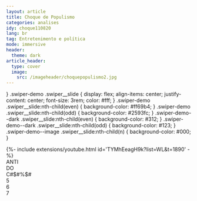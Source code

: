 ```yaml
---
layout: article
title: Choque de Populismo
categories: analises
idy: choque110820
lang: br
tag: Entretenimento e política
mode: immersive
header:
  theme: dark
article_header:
  type: cover
  image:
    src: /imageheader/choquepopulismo2.jpg
---
```



<!--

<div style='text-align:justify'>

<h5> Donaldinho do USÁ e BolsonaRenan: Porque Choque de Cultura é uma aula sobre o sucesso dos maiores nomes da "representação alternativa" populista </h5>

Falar que por mais que Donald Trump tenha perdido as eleição e isso tenha um impacto, a aura populista continuará rondando o mundo (e incluir esse link https://brasil.elpais.com/internacional/2020-11-22/derrota-de-trump-abala-o-populismo-no-mundo-mas-nao-o-derruba.html)

<!--more-->
<!--
Falar de repente da definição de populismo que leva em consideração o fato de ter aquela dimensão "low" em que em vez de ser elitista e instru'ído, é popularesco e informal. Colocar algo no sentido de:"uma das principais abordagens sobre o populisto, a socio-histórica de Ostguy, por exemplo, chama atenção para o jeito vulgar, ofensivo, etc.. (ver como ele coloca) que esses populistas podem ter, tendendo a se parecer com seu eleitorado."

Mas tambem ressaltar que tambem há fatores contextuais que favorecerem esses atores políticos, nem todo eleitor é choque de cultura

Se você já assistiu[^1] ao programa humorístico "Choque de Cultura", com certeza se identificou com aquele quarteto[^longnote]. Talvez não por pensar exatamente como eles (espero), mas por conhecer alguém (ou mesmo ter algum parente, provavelmente um tio) que poderia estar dividindo aqueles bancos com os personagens e tendo uma conversa franca (e "falando com tranquilidade"...).
Colocar imagem do choque de cultura com as cabeças de Trump (Rogerinho),
Maurílio (Marine Le Pen), o da hungria no julinho e bolsoasno no Representation

Falar de como, pelo menos no Brasil, o programa caricaturizou fanáticos extremistas
em que as coisas mais absurdas aos olhos do cidadão médio (e do sistema penal) se
tornam banalidades, sem motivo de vergonha ou pudor. (colocar uns prints da internet)
de comentários reais sobre absurdos)

Pegar o caso do Bolsonaro para ilustrar as semelhanças:

Colocar trechos do choque de cultura X trechos de bolsonaro falando barbaridades

Autoritarismo:

Choque de cultura, no episódio de Piratas do caribe em que rogerinho corta julinho quando
este ia falar, ele fala pra deixar terminar de falar primeiro, e rogerinho fala em seguida
que ele nunca mais vai dar ordem (autoritarismo de rogerinho)

fala de bolsonaro de fazer coco dia sim dia nao para melhorar meio ambiente/ ministra fala do boi bombeiro/ Choque de Cultura Show: #8: O Bom Gigante Amigo (5:07): rocky treina em harmonia com a natureza, destruindo arvore, jogando bateria de carro em rio e jogar pneu no
meio ambiente é bom pra natureza, algum dos videos na globo;

fala de bolsonaro sobre transar com animais na fazenda (falou tranquilamente)

Comparar a mudança nos videos, na eleição de bolsoasno passou de uma mesa improvisada a uma sala chique depois de eleito, choque de cultura passou de um cenario improvisado com caixas a um cenario chique depois de eleito

Choque de cultura #33: A serie mais natalina que tem, 4:58 (tudo é prioridade pra idoso agora) e bolsonaro falando em "privilégio" (negros e índios)

Choque de cultura #33: A serie mais natalina que tem, 6:16 (não temos medo de vcs estados unidos) e bolsonaro falando em usar polvora contra os EUA pelo seu direito de destruir a amazonia

Choque de cultura #33: A serie mais natalina que tem (6:58) reclamando que não é possível todo vídeo ter de ficar pedindo para se inscrever e procurar algum de bolsonaro reclamando da perseguição que "sofre" (ver vídeo da globo)

Marvel vs DC (1:57) renan fala q EUA é patriota e Brasil é bagunça, da pra associar com viralatismo de bolsoasno

Marvel vs DC (3:08) um bom resumo (talvez?) - a série inteira é assim, selecionei esse exemplo emblemático pro ser um dos meus preferidos - do discurso populista recente: teorias de conspiração (papa franquia e etc), discurso simples, direto que assimila temas ou personagens da vida pública com especulações sem fundamento em nenhum tipo de evidência, mas dito de uma forma simples de entender e com uma lógica aparente, mas falaciosa, com justificativas ("papa solta feitiço, se não qualquer um ia poder ser papa"), mas justificativas minimamente preocupadas com os fatos.

MArvel vs DC(5:05) justificando velocidade alta/ CHOQUE DE CULTURA #5: A Melhor Comédia do Ano (5:15) falando sobre placa q nao ajuda em nada, procurar video do bolsonaro defendendo aumentar pontos da carteira ou retirando radar

Velozes e Furiosos é arte, rapaz! | Choque de Cultura #3 (4:03) Começa falando q vai defender HUlk e termina falando coisa nada a ver, comparar com o podcast sobre bolsoasno (ep 01) em que a jornalista diz que o irmão de bolsoasno fala que nem ele, começa um assunto e em seguida emenda outro mais ou menos igual



Também incluir entrevista em que Leandro (Julinho) fala das pessoas que se identificam
com o personagel (https://www.youtube.com/watch?v=TYMhEeagH9k&list=WL&index=1, minuto 31:31)

[^1]: affec
[^longnote]: bff
</div>


<style>
  .swiper-demo {
    height: 220px; <!-- remover esse swiper demo para ficar do tamanho do video -->
  }
  .swiper-demo .swiper__slide {
    display: flex;
    align-items: center;
    justify-content: center;
    font-size: 3rem;
    color: #fff; <!-- remover todas as cores -->
  }
  .swiper-demo .swiper__slide:nth-child(even) {
    background-color: #ff69b4;
  }
  .swiper-demo .swiper__slide:nth-child(odd) {
    background-color: #2593fc;
  }
  .swiper-demo--dark .swiper__slide:nth-child(even) {
    background-color: #312;
  }
  .swiper-demo--dark .swiper__slide:nth-child(odd) {
    background-color: #123;
  }
  .swiper-demo--image .swiper__slide:nth-child(n) {
    background-color: #000;
  }
</style>


<div class="swiper swiper-demo">
  <div class="swiper__wrapper">
    <div class="swiper__slide">{%- include extensions/youtube.html id='TYMhEeagH9k?list=WL&t=1890' -%}
</div>
    <div class="swiper__slide">ANTI</div>
    <div class="swiper__slide">DO</div>
    <div class="swiper__slide">C#$#%$#</div>
    <div class="swiper__slide">5</div>
    <div class="swiper__slide">6</div>
    <div class="swiper__slide">7</div>
  </div>
  <div class="swiper__button swiper__button--prev fas fa-chevron-left"></div>
  <div class="swiper__button swiper__button--next fas fa-chevron-right"></div>
</div>

<script>
{%- include scripts/lib/swiper.js -%}
var SOURCES = window.TEXT_VARIABLES.sources;
window.Lazyload.js(SOURCES.jquery, function() {
  $('.swiper-demo').swiper();
});
</script>
